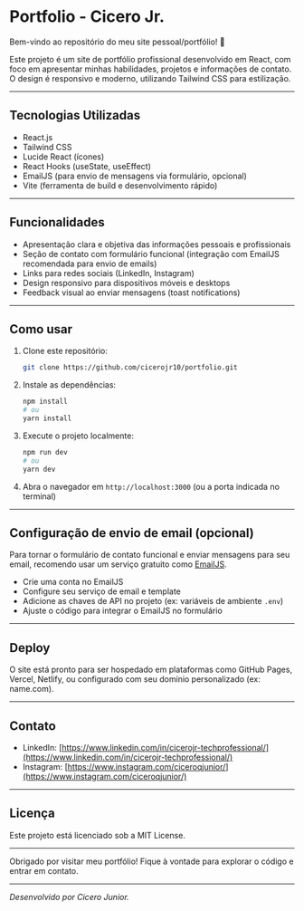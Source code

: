# Portfolio - Cicero Jr.

Bem-vindo ao repositório do meu site pessoal/portfólio! 🚀

Este projeto é um site de portfólio profissional desenvolvido em React, com foco em apresentar minhas habilidades, projetos e informações de contato. O design é responsivo e moderno, utilizando Tailwind CSS para estilização.

---

## Tecnologias Utilizadas

- React.js  
- Tailwind CSS  
- Lucide React (ícones)  
- React Hooks (useState, useEffect)  
- EmailJS (para envio de mensagens via formulário, opcional)  
- Vite (ferramenta de build e desenvolvimento rápido)  

---

## Funcionalidades

- Apresentação clara e objetiva das informações pessoais e profissionais  
- Seção de contato com formulário funcional (integração com EmailJS recomendada para envio de emails)  
- Links para redes sociais (LinkedIn, Instagram)  
- Design responsivo para dispositivos móveis e desktops  
- Feedback visual ao enviar mensagens (toast notifications)  

---

## Como usar

1. Clone este repositório:  
   ```bash
   git clone https://github.com/cicerojr10/portfolio.git
   ```

2. Instale as dependências:  
   ```bash
   npm install
   # ou
   yarn install
   ```

3. Execute o projeto localmente:  
   ```bash
   npm run dev
   # ou
   yarn dev
   ```

4. Abra o navegador em `http://localhost:3000` (ou a porta indicada no terminal)  

---

## Configuração de envio de email (opcional)

Para tornar o formulário de contato funcional e enviar mensagens para seu email, recomendo usar um serviço gratuito como [EmailJS](https://www.emailjs.com/).

- Crie uma conta no EmailJS  
- Configure seu serviço de email e template  
- Adicione as chaves de API no projeto (ex: variáveis de ambiente `.env`)  
- Ajuste o código para integrar o EmailJS no formulário  

---

## Deploy

O site está pronto para ser hospedado em plataformas como GitHub Pages, Vercel, Netlify, ou configurado com seu domínio personalizado (ex: name.com).

---

## Contato

- LinkedIn: [https://www.linkedin.com/in/cicerojr-techprofessional/](https://www.linkedin.com/in/cicerojr-techprofessional/)  
- Instagram: [https://www.instagram.com/ciceroqjunior/](https://www.instagram.com/ciceroqjunior/)  

---

## Licença

Este projeto está licenciado sob a MIT License.

---

Obrigado por visitar meu portfólio! Fique à vontade para explorar o código e entrar em contato.

---

*Desenvolvido por Cicero Junior.*

